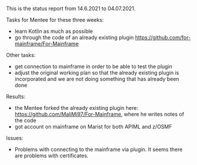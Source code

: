 This is the status report from 14.6.2021 to 04.07.2021.

Tasks for Mentee for these three weeks:
  - learn Kotlin as much as possible
  - go through the code of an already existing plugin https://github.com/for-mainframe/For-Mainframe
  
Other tasks:
  - get connection to mainframe in order to be able to test the plugin
  - adjust the original working plan so that the already existing plugin is incorporated and we are not doing something that has already been done


Results:
  - the Mentee forked the already existing plugin here: https://github.com/MaliMi97/For-Mainframe, where he writes notes of the code
  - got account on mainframe on Marist for both APIML and z/OSMF

Issues:
  - Problems with connecting to the mainframe via plugin. It seems there are problems with certificates.
